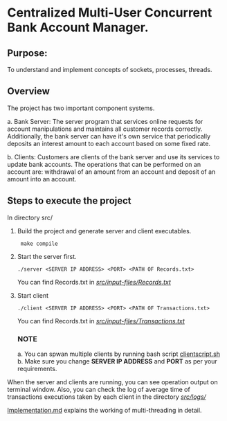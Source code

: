 # Centralized Multi-User Concurrent Bank Account Manager.

## Purpose:
To understand and implement concepts of sockets, processes, threads.

## Overview
The project has two important component systems.

a. Bank Server: 
The server program that services online requests for account manipulations and maintains all customer records correctly. Additionally, the bank server can have it's own service that periodically deposits an interest amount to each account based on some fixed rate.

b. Clients: 
Customers are clients of the bank server and use its services to update bank accounts. The operations that can be performed on an account are: withdrawal of an amount from an account and deposit of an amount into an account. 

## Steps to execute the project 
In directory src/

1. Build the project and generate server and client executables.

        make compile 

 
2.	Start the server first.

        ./server <SERVER IP ADDRESS> <PORT> <PATH OF Records.txt>
    You can find Records.txt in  *[src/input-files/Records.txt](https://github.com/BhushanMahajan25/Centralized-Multi-User-Concurrent-Bank-Account-Manager/blob/main/src/input-files/Records.txt)*
3.	Start client

        ./client <SERVER IP ADDRESS> <PORT> <PATH OF Transactions.txt>
    You can find Records.txt in  *[src/input-files/Transactions.txt](https://github.com/BhushanMahajan25/Centralized-Multi-User-Concurrent-Bank-Account-Manager/blob/main/src/input-files/Transactions.txt)*

    ### NOTE
    a. You can spwan multiple clients by running bash script [clientscript.sh](https://github.com/BhushanMahajan25/Centralized-Multi-User-Concurrent-Bank-Account-Manager/blob/main/src/clientscript.sh)
    b. Make sure you change **SERVER IP ADDRESS** and **PORT** as per your requirements.

When the server and clients are running, you can see operation output on terminal window. Also, you can check the log of average time of transactions executions taken by each client in the directory *[src/logs/](https://github.com/BhushanMahajan25/Centralized-Multi-User-Concurrent-Bank-Account-Manager/tree/main/src/logs)*

[Implementation.md](https://github.com/BhushanMahajan25/Centralized-Multi-User-Concurrent-Bank-Account-Manager/blob/main/Implementation.md) explains the working of multi-threading in detail.